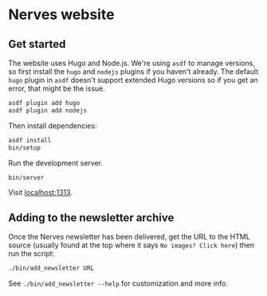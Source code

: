 # Nerves website

## Get started

The website uses Hugo and Node.js. We're using `asdf` to manage versions, so
first install the `hugo` and `nodejs` plugins if you haven't already. The
default `hugo` plugin in `asdf` doesn't support extended Hugo versions so if you
get an error, that might be the issue.

```sh
asdf plugin add hugo
asdf plugin add nodejs
```

Then install dependencies:

```sh
asdf install
bin/setup
```

Run the development server.

```sh
bin/server
```

Visit [localhost:1313](http://localhost:1313).

## Adding to the newsletter archive

Once the Nerves newsletter has been delivered, get the URL to the HTML source
(usually found at the top where it says `No images? Click here`) then run the
script:

```sh
./bin/add_newsletter URL
```

See `./bin/add_newsletter --help` for customization and more info.
